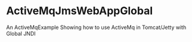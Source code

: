 # ActiveMqJmsWebAppGlobal
An ActiveMqExample Showing how to use ActiveMq in Tomcat/Jetty with Global JNDI
